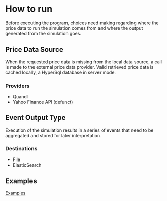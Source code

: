 # How to run
Before executing the program, choices need making regarding where the price data to run the simulation comes from and where the output generated from the simulation goes.

## Price Data Source
When the requested price data is missing from the local data source, a call is made to the external price data provider. 
Valid retrieved price data is cached locally, a HyperSql database in server mode.

### Providers
- Quandl
- Yahoo Finance API (defunct)

## Event Output Type
Execution of the simulation results in a series of events that need to be aggregated and stored for later interpretation.

### Destinations
- File
- ElasticSearch

## Examples
[Examples](example/examples.md)